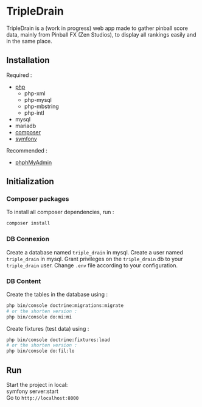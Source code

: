 # TripleDrain
TripleDrain is a (work in progress) web app made to gather pinball score data, mainly from Pinball FX (Zen Studios), to display all rankings easily and in the same place.

## Installation
Required :
 + [php](https://www.php.net/manual/en/install.php)
    + php-xml
    + php-mysql
    + php-mbstring
    + php-intl
 + mysql
 + mariadb
 + [composer](https://getcomposer.org/download/)
 + [symfony](https://symfony.com/download)

Recommended :
 + [phphMyAdmin](https://www.phpmyadmin.net)

## Initialization
### Composer packages
To install all composer dependencies, run :
```bash
composer install
```

### DB Connexion
Create a database named `triple_drain` in mysql.
Create a user named `triple_drain` in mysql.
Grant privileges on the `triple_drain` db to your `triple_drain` user.
Change `.env` file according to your configuration.

### DB Content
Create the tables in the database using :
```bash
php bin/console doctrine:migrations:migrate
# or the shorten version :
php bin/console do:mi:mi
```

Create fixtures (test data) using :
```bash
php bin/console doctrine:fixtures:load
# or the shorten version :
php bin/console do:fil:lo
```

## Run
Start the project in local:<br>
symfony server:start <br>
Go to `http://localhost:8000`

